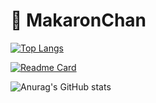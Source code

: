 # 💛 MakaronChan

[![Top Langs](https://github-readme-stats.vercel.app/api/top-langs/?username=MakaronChan&theme=dark&border_color=fff)](https://github.com/anuraghazra/github-readme-stats)

[![Readme Card](https://github-readme-stats.vercel.app/api/pin/?username=MakaronChan&repo=TempDeleter)](https://github.com/anuraghazra/github-readme-stats&title_color=fff&icon_color=f9f9f9&text_color=9f9f9f&bg_color=151515)

![Anurag's GitHub stats](https://github-readme-stats.vercel.app/api?username=MakaronChan&show_icons=true&theme=dracula&bg_color=30,e96443,904e95&title_color=fff&text_color=fff)
